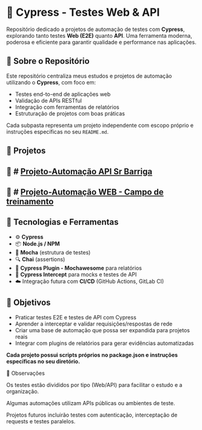 # 🧪 Cypress - Testes Web & API

Repositório dedicado a projetos de automação de testes com **Cypress**, explorando tanto testes **Web (E2E)** quanto **API**. Uma ferramenta moderna, poderosa e eficiente para garantir qualidade e performance nas aplicações.

## 🧩 Sobre o Repositório

Este repositório centraliza meus estudos e projetos de automação utilizando o **Cypress**, com foco em:

- Testes end-to-end de aplicações web
- Validação de APIs RESTful
- Integração com ferramentas de relatórios
- Estruturação de projetos com boas práticas

Cada subpasta representa um projeto independente com escopo próprio e instruções específicas no seu `README.md`.

## 📁 Projetos

## 📁 # [Projeto-Automação API Sr Barriga](https://github.com/qajonathanpoa/Cypress-Tests/tree/main/cypress-srbarriga-api)
## 📁 # [Projeto-Automação WEB - Campo de treinamento](https://github.com/qajonathanpoa/Cypress-Tests/tree/main/cypress-aquino-web)


## 🚀 Tecnologias e Ferramentas

- ⚙️ **Cypress**
- 📦 **Node.js / NPM**
- 🧪 **Mocha** (estrutura de testes)
- 🔍 **Chai** (assertions)
- 🧾 **Cypress Plugin - Mochawesome** para relatórios
- 🔄 **Cypress Intercept** para mocks e testes de API
- ☁️ Integração futura com **CI/CD** (GitHub Actions, GitLab CI)

## 🎯 Objetivos

- Praticar testes E2E e testes de API com Cypress
- Aprender a interceptar e validar requisições/respostas de rede
- Criar uma base de automação que possa ser expandida para projetos reais
- Integrar com plugins de relatórios para gerar evidências automatizadas

 
**Cada projeto possui scripts próprios no package.json e instruções específicas no seu diretório.**

📝 Observações

Os testes estão divididos por tipo (Web/API) para facilitar o estudo e a organização.

Algumas automações utilizam APIs públicas ou ambientes de teste.

Projetos futuros incluirão testes com autenticação, interceptação de requests e testes paralelos.
